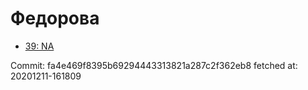 # Федорова
- [39: NA](39.md)

Commit: fa4e469f8395b69294443313821a287c2f362eb8
 fetched at: 20201211-161809
